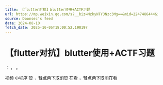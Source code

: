 ```yaml
---
title: 【flutter对抗】blutter使用+ACTF习题
url: https://mp.weixin.qq.com/s?__biz=MzkyNTY3Nzc3Mg==&mid=2247486444&idx=1&sn=6708da82b35bec3c2cece1d72f9b8410
source: Doonsec's feed
date: 2024-08-10
fetch_date: 2025-10-06T18:00:52.190197
---
```


# 【flutter对抗】blutter使用+ACTF习题

：
，
。

视频
小程序
赞
，轻点两下取消赞
在看
，轻点两下取消在看